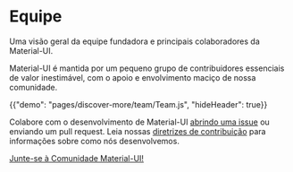 # Equipe

<p class="description">Uma visão geral da equipe fundadora e principais colaboradores da Material-UI.</p>

Material-UI é mantida por um pequeno grupo de contribuidores essenciais de valor inestimável, com o apoio e envolvimento maciço de nossa comunidade.

{{"demo": "pages/discover-more/team/Team.js", "hideHeader": true}}

Colabore com o desenvolvimento de Material-UI [abrindo uma issue](https://github.com/mui-org/material-ui/issues/new) ou enviando um pull request. Leia nossas [diretrizes de contribuição](https://github.com/mui-org/material-ui/blob/next/CONTRIBUTING.md) para informações sobre como nós desenvolvemos.

[Junte-se à Comunidade Material-UI!](/discover-more/community/)
